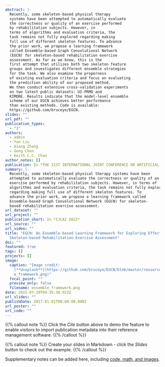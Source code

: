 ```yaml
---
abstract: |-
  Recently, some skeleton-based physical therapy
  systems have been attempted to automatically evaluate
  the correctness or quality of an exercise performed
  by rehabilitation subjects. However, in
  terms of algorithms and evaluation criteria, the
  task remains not fully explored regarding making
  full use of different skeleton features. To advance
  the prior work, we propose a learning framework
  called Ensemble-based Graph Convolutional Network
  (EGCN) for skeleton-based rehabilitation exercise
  assessment. As far as we know, this is the
  first attempt that utilizes both two skeleton feature
  groups and investigates different ensemble strategies
  for the task. We also examine the properness
  of existing evaluation criteria and focus on evaluating
  the prediction ability of our proposed method.
  We then conduct extensive cross-validation experiments
  on two latest public datasets: UI-PRMD and
  KIMORE. Results indicate that the model-level ensemble
  scheme of our EGCN achieves better performance
  than existing methods. Code is available:
  https://github.com/bruceyo/EGCN.
slides: ""
url_pdf: ""
publication_types:
  - "1"
authors:
  - admin
  - Yan Liu
  - Xiang Zhang
  - Gong Chen
  - Keith C.C. Chan
author_notes: []
publication: In *THE 31ST INTERNATIONAL JOINT CONFERENCE ON ARTIFICIAL INTELLIGENCE*
summary: |-
  Recently, some skeleton-based physical therapy systems have been
  attempted to automatically evaluate the correctness or quality of an
  exercise performed by rehabilitation subjects. However, in terms of
  algorithms and evaluation criteria, the task remains not fully explored
  regarding making full use of different skeleton features. To
  advance the prior work, we propose a learning framework called
  Ensemble-based Graph Convolutional Network (EGCN) for skeleton-
  based rehabilitation exercise assessment.
url_dataset: ""
url_project: ""
publication_short: In *IJCAI 2022*
url_source: ""
url_video: ""
title: "EGCN: An Ensemble-based Learning Framework for Exploring Effective
  Skeleton-based Rehabilitation Exercise Assessment"
doi: ""
featured: true
tags: []
projects: []
image:
  caption: "Image credit:
    [**Unsplash**](https://github.com/bruceyo/EGCN/blob/master/resource/ensembl\
    e_framework.png)"
  focal_point: ""
  preview_only: false
  filename: ensemble_framework.png
date: 2022-07-20T04:35:38.923Z
url_slides: ""
publishDate: 2017-01-01T00:00:00.000Z
url_poster: ""
url_code: ""
---
```


{{% callout note %}}
Click the _Cite_ button above to demo the feature to enable visitors to import publication metadata into their reference management software.
{{% /callout %}}

{{% callout note %}}
Create your slides in Markdown - click the _Slides_ button to check out the example.
{{% /callout %}}

Supplementary notes can be added here, including [code, math, and images](https://wowchemy.com/docs/writing-markdown-latex/).
